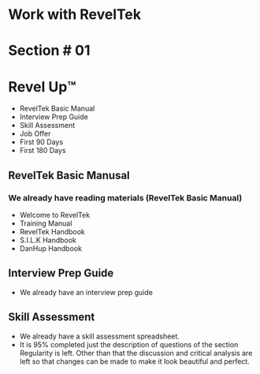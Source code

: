 # Work with RevelTek 

# Section # 01

# Revel Up™️
* RevelTek Basic Manual
* Interview Prep Guide
* Skill Assessment
* Job Offer
* First 90 Days
* First 180 Days

## RevelTek Basic Manusal
### We already have reading materials (RevelTek Basic Manual)
* Welcome to RevelTek 
* Training Manual
* RevelTek Handbook
* S.I.L.K Handbook
* DanHup Handbook

## Interview Prep Guide
* We already have an interview prep guide

## Skill Assessment 
* We already have a skill assessment spreadsheet.
* It is 95% completed just the description of questions of the section Regularity is left.
Other than that the discussion and critical analysis are left so that changes can be made to make it look beautiful and perfect.


